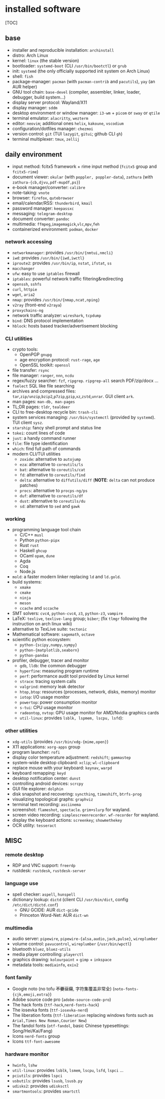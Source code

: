 # installed software

[TOC]

## base

- installer and reproducible installation: `archinstall`
- distro: Arch Linux
- kernel: `linux` (the stable version)
- bootloader: `systemd-boot` (CLI `/usr/bin/bootctl`) or `grub`
- init: `systemd` (the only officially supported init system on Arch Linux)
- shell: `fish`
- package-manager: `pacman` (with `pacman-contrib` and `pacutils`), `yay` (an AUR helper)
- GNU tool chain: `base-devel` (compiler, assembler, linker, loader, debugger, build system...)
- display server protocol: Wayland/X11 
- display manager: `sddm`
- desktop environment or window manager: `i3-wm` + `picom` or `sway` or `qtile`
- terminal emulator: `alacritty`, `wezterm`
- editor: `neovim`; additional ones `helix`, `kakoune`, `vscodium`
- configuration/dotfiles manager: `chezmoi`
- version control: `git` (TUI `lazygit`, `gitui`; github CLI `gh`)
- terminal multiplexer: `tmux`, `zellij`

## daily environment

- input method: fcitx5 framework + rime input method (`fcitx5` group and `fcitx5-rime`)
- document viewer: `okular` (with `poppler, poppler-data`), `zathura` (with `zathura-{cb,djvu,pdf-mupdf,ps}`)
- e-book manager/converter: `calibre`
- note-taking: `vnote`
- browser: `firefox`, `qutebrowser`
- email/calendar/RSS: `thunderbird`, `kmail`
- password manager: `keepassxc`
- messaging: `telegram-desktop`
- document converter: `pandoc`
- multimedia: `ffmpeg`,`imagemagick`,`vlc`,`mpv`,`feh`
- containerized environment: `podman`, `docker`


### network accessing

- `networkmanager`: provides `/usr/bin/{nmtui,nmcli}`
- `iwd`: provides `/usr/bin/{iwd,iwctl}`
- `iproute2`: provides `/usr/bin/ip`, `nstat`, `ifstat`, `ss`
- `macchanger`
- `ufw`: easy to use `iptables` firewall
- `iptables`: powerful network traffic filtering&redirecting
- `openssh`, `sshfs`
- `curl`, `httpie`
- `wget`, `aria2`
- `nmap`: provides `/usr/bin/{nmap,ncat,nping}`
- `v2ray` (front-end `v2raya`)
- `proxychains-ng`
- network traffic analyzer: `wireshark`, `tcpdump`
- `bind`: DNS protocol implementation
- `hblock`: hosts based tracker/advertisement blocking

### CLI utilities

- crypto tools:
  - OpenPGP `gnupg`
  - age encryption protocol: `rust-rage`, `age`
  - OpenSSL toolkit: `openssl`
- file transfer: `rsync`
- file manager: `ranger`, `nnn`, `ncdu`
- regex/fuzzy searcher: `fzf`, `ripgrep`. `ripgrep-all` search PDF/zip/docx ...
- `fselect` SQL like file searching
- archives and compressed files: `tar`,`zip/unzip`,`bzip2`,`p7zip`,`gzip`,`xz`,`zstd`,`unrar`. GUI client `ark`.
- man pages: `man-db, man-pages`
- TL;DR pages: `tldr`, `tealdeer`
- CLI to free-desktop recycle bin: `trash-cli`
- system services managing: `/usr/bin/systemctl` (provided by `systemd`). TUI client `sysz`.
- `starship`: fancy shell prompt and status line
- `tokei`: count lines of code
- `just`: a handy command runner
- `file`: file type identification
- `which`: find full path of commands
- modern CLI/TUI utilities
  - `zoxide`: alternative to `autojump`
  - `eza`: alternative to `coreutils/ls`
  - `bat`: alternative to `coreutils/cat`
  - `fd`: alternative to `coreutils/find`
  - `delta`: alternative to `diffutils/diff` (**NOTE**: `delta` can not produce patches)
  - `procs`: alternative to `procps-ng/ps`
  - `duf`: alternative to `coreutils/df`
  - `dust`: alternative to `coreutils/du`
  - `sd`: alternative to `sed` and `gawk`

### working

- programming language tool chain
  - C/C++ `musl`
  - Python `python-pipx`
  - Rust `rust`
  - Haskell `ghcup`
  - OCaml `opam`, `dune`
  - Agda
  - Coq
  - Node.js
- `mold`: a faster modern linker replacing `ld` and `ld.gold`.
- build systems:
  - `xmake`
  - `cmake`
  - `ninja`
  - `meson`
  - `ccache` and `sccache`
- SMT solvers: `cvc4`, `python-cvc4`, `z3`, `python-z3`, `vampire`
- LaTeX: `texlive`, `texlive-lang` group; `biber`; (fix `tlmgr` following the instruction on arch linux wiki)
- alternative to TexLive suite: `tectonic`
- Mathematical software: `sagemath`, `octave`
- scientific python ecosystem:
  - `python-{scipy,numpy,sympy}`
  - `python-{matplotlib,seaborn}`
  - `python-pandas`
- profiler, debugger, tracer and monitor
  - `gdb`, `lldb`: the common debugger
  - `hyperfine`: measuring program runtime
  - `perf`: performance audit tool provided by Linux kernel
  - `strace`: tracing system calls
  - `valgrind`: memory leak detector
  - `htop,btop`: resources (processes, network, disks, memory) monitor
  - `iotop`: I/O usage monitor
  - `powertop`: power consumption monitor
  - `s-tui`: CPU usage monitor
  - `radeontop`, `nvtop`: GPU usage monitor for AMD/Nvidia graphics cards
  - `util-linux`: provides `lsblk, lspmem, lscpu, lsfd`):

### other utilities

- `xdg-utils` (provides `/usr/bin/xdg-{mime,open}`)
- X11 applications: `xorg-apps` group
- program launcher: `rofi`
- display color temperature adjustment: `redshift`; `gammastep`
- system-wide desktop clipboard: `xclip`; `wl-clipboard`
- replace mouse with your keyboard: `keynav`, `warpd`
- keyboard remapping: `keyd`
- desktop notification center: `dunst`
- controlling android devices: `scrcpy`
- GUI file explorer: `dolphin`
- disk snapshot and recovering: `syncthing`, `timeshift`, `btrfs-prog`
- visualizing topological graphs: `graphviz`
- terminal text recording: `asciinema`
- screenshot: `flameshot`, `spectacle`. `grim+slurp` for wayland.
- screen video recording: `simplescreenrecorder`. `wf-recorder` for wayland.
- display the keyboard actions: `screenkey`; `showmethekey`
- OCR utility: `tesseract`

## MISC

### remote desktop

- RDP and VNC support: `freerdp`
- rustdesk: `rustdesk`, `rustdesk-server`

### language use

- spell checker: `aspell`, `hunspell`
- dictionary lookup: `dictd` (client CLI `/usr/bin/dict`, config `/etc/dict/dictd.conf`)
  - GNU GCIDE: AUR `dict-gcide`
  - Princeton Word-Net: AUR `dict-wn`

### multimedia

- audio server: `pipewire`, `pipewire-{alsa,audio,jack,pulse}`, `wireplumber`
- volume control: `pavucontrol`, `wireplumber` (`/usr/bin/wpctl`)
- bluetooth `bluez`, `bluez-utils`
- media player controlling: `playerctl`
- graphics drawing: `kolourpaint` + `gimp` + `inkspace`
- metadata tools: `mediainfo`, `exiv2`

### font family

- Google noto (no tofu ~~不要豆腐~~, 字符集覆盖非常全) (`noto-fonts-{cjk,emoji,extra}`)
- Adobe source code pro (`adobe-source-code-pro`)
- The hack fonts (`ttf-hack`,`nerd-fonts-hack`)
- The iosevka fonts (`ttf-iosevka-nerd`)
- The liberation fonts (`ttf-liberation` replacing windows fonts such as `Arial,Times New Roman,Courier New`)
- The fandol fonts (`otf-fandol`, basic Chinese typesettings: Song/Hei/Kai/Fang)
- Icons `nerd-fonts` group
- Icons `ttf-font-awesome`

### hardware monitor

- `hwinfo`, `lshw`
- `util-linux`: provides `lsblk`, `lsmem`, `lscpu`, `lsfd`, `lspci` ...
- `pciutils`: provides `lspci`
- `usbutils`: provides `lsusb`, `lsusb.py`
- `udisks2`: provides `udisksctl`
- `smartmontools`: provides `smartctl`
